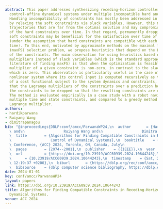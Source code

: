 ```yaml
---
abstract: This paper addresses synthesizing receding-horizon controllers for nonlinear,
  control-affine dynamical systems under multiple incompatible hard and soft constraints.
  Handling incompatibility of constraints has mostly been addressed in literature
  by relaxing the soft constraints via slack variables. However, this may lead to
  trajectories that are far from the optimal solution and may compromise satisfaction
  of the hard constraints over time. In that regard, permanently dropping incompatible
  soft constraints may be beneficial for the satisfaction over time of the hard constraints
  (under the assumption that hard constraints are compatible with each other at initial
  time). To this end, motivated by approximate methods on the maximal feasible subset
  (maxFS) selection problem, we propose heuristics that depend on the Lagrange multipliers
  of the constraints. The main observation for using heuristics based on the Lagrange
  multipliers instead of slack variables (which is the standard approach in the related
  literature of finding maxFS) is that when the optimization is feasible, the Lagrange
  multiplier of a given constraint is non-zero, in contrast to the slack variable
  which is zero. This observation is particularly useful in the case of a dynamical
  nonlinear system where its control input is computed recursively as the optimization
  of a cost functional subject to the system dynamics and constraints, in the sense
  that the Lagrange multipliers of the constraints over a prediction horizon can indicate
  the constraints to be dropped so that the resulting constraints are compatible.
  The method is evaluated empirically in a case study with a robot navigating under
  multiple time and state constraints, and compared to a greedy method based on the
  Lagrange multiplier.
authors:
- hardikparwana
- Ruiyang Wang
- dimitrapanagou
bib: "@inproceedings{DBLP:conf/amcc/ParwanaWP24,\n  author       = {Hardik Parwana\
  \ and\n                  Ruiyang Wang and\n                  Dimitra Panagou},\n\
  \  title        = {Algorithms for Finding Compatible Constraints in Receding-Horizon\n\
  \                  Control of Dynamical Systems},\n  booktitle    = {American Control\
  \ Conference, {ACC} 2024, Toronto, ON, Canada, July\n                  10-12, 2024},\n\
  \  pages        = {2074--2081},\n  publisher    = {{IEEE}},\n  year         = {2024},\n\
  \  url          = {https://doi.org/10.23919/ACC60939.2024.10644243},\n  doi    \
  \      = {10.23919/ACC60939.2024.10644243},\n  timestamp    = {Sat, 21 Sep 2024\
  \ 12:19:37 +0200},\n  biburl       = {https://dblp.org/rec/conf/amcc/ParwanaWP24.bib},\n\
  \  bibsource    = {dblp computer science bibliography, https://dblp.org}\n}"
date: 2024-01-01
key: conf/amcc/ParwanaWP24
layout: papers
link: https://doi.org/10.23919/ACC60939.2024.10644243
title: Algorithms for Finding Compatible Constraints in Receding-Horizon Control of
  Dynamical Systems.
venue: ACC 2024
---
```

